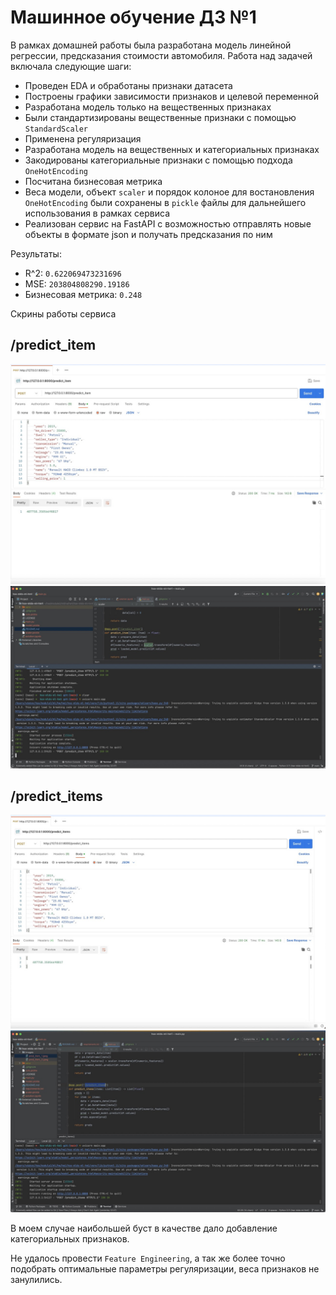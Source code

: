 # Машинное обучение ДЗ №1

В рамках домашней работы была разработана модель линейной регрессии, предсказания стоимости автомобиля.
Работа над задачей включала следующие шаги:
- Проведен EDA и обработаны признаки датасета
- Построены графики зависимости признаков и целевой переменной
- Разработана модель только на вещественных признаках
- Были стандартизированы вещественные признаки с помощью `StandardScaler`
- Применена регуляризация
- Разработана модель на вещественных и категориальных признаках
- Закодированы категориальные признаки с помощью подхода `OneHotEncoding`
- Посчитана бизнесовая метрика
- Веса модели, объект `scaler` и порядок колоное для востановления `OneHotEncoding`  были сохранены в `pickle` файлы для дальнейшего использования в рамках сервиса
- Реализован сервис на FastAPI с возможностью отправлять новые объекты в формате json и получать предсказания по ним

Результаты:
- R^2: `0.622069473231696`
- MSE: `203804808290.19186`
- Бизнесовая метрика: `0.248`

Скрины работы сервиса
## /predict_item
![swagger](https://github.com/hotspurs/hse-mlds-ml-hm1/raw/main/images/pred_item_1.jpeg)
![Работа сервиса](https://github.com/hotspurs/hse-mlds-ml-hm1/raw/main/images/pred_item_2.jpeg)
## /predict_items
![swagger](https://github.com/hotspurs/hse-mlds-ml-hm1/raw/main/images/pred_items_1.jpeg)
![Работа сервиса](https://github.com/hotspurs/hse-mlds-ml-hm1/raw/main/images/pred_items_2.jpeg)

В моем случае наибольшей буст в качестве дало добавление категориальных признаков.

Не удалось провести `Feature Engineering`, а так же более точно подобрать оптимальные параметры регуляризации,  веса признаков не занулились.